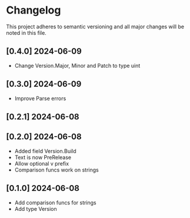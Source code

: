 # Changelog

This project adheres to semantic versioning and all major
changes will be noted in this file.

## [0.4.0] 2024-06-09

- Change Version.Major, Minor and Patch to type uint

## [0.3.0] 2024-06-09

- Improve Parse errors

## [0.2.1] 2024-06-08
## [0.2.0] 2024-06-08

- Added field Version.Build
- Text is now PreRelease
- Allow optional v prefix
- Comparison funcs work on strings

## [0.1.0] 2024-06-08

- Add comparison funcs for strings
- Add type Version
